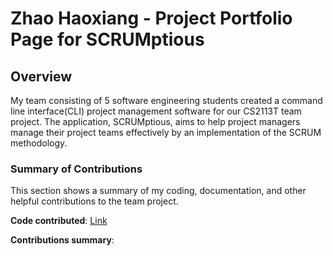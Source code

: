 # Zhao Haoxiang - Project Portfolio Page for SCRUMptious

## Overview
My team consisting of 5 software engineering students created a command line interface(CLI) project management
software for our CS2113T team project. The application, SCRUMptious, aims to help project managers manage 
their project teams effectively by an implementation of the SCRUM methodology.

### Summary of Contributions
This section shows a summary of my coding, documentation, and other helpful contributions to the team project.

**Code contributed**: [Link](https://nus-cs2113-ay2021s1.github.io/tp-dashboard/#breakdown=true&search=&sort=groupTitle&sortWithin=title&since=2020-09-27&timeframe=commit&mergegroup=&groupSelect=groupByRepos&checkedFileTypes=docs~functional-code~test-code~other&tabOpen=true&tabType=authorship&tabAuthor=e0426051&tabRepo=AY2021S1-CS2113T-F11-4%2Ftp%5Bmaster%5D&authorshipIsMergeGroup=false&authorshipFileTypes=docs~functional-code~test-code)

**Contributions summary**:
